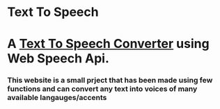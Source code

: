 # Text To Speech
<h1>A <a href="https://speechconv.netlify.app">Text To Speech Converter</a> using Web Speech Api.</h1>
<h3>This website is a small prject that has been made using few functions and can convert any text into voices of many available langauges/accents</h3>
